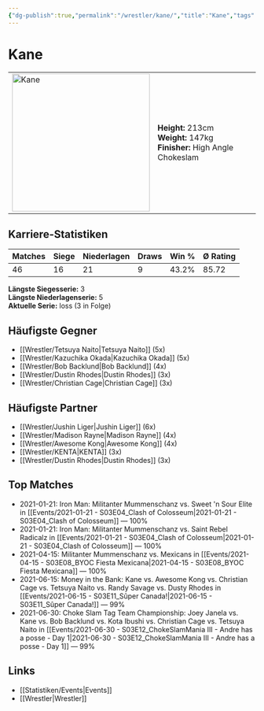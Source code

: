 ```yaml
---
{"dg-publish":true,"permalink":"/wrestler/kane/","title":"Kane","tags":["wrestler"],"noteIcon":""}
---
```



# Kane

<table>
        <tr>
        <td><img src="https://github.com/CptSpaulding1980/choke-slam-wrestling/releases/download/images/Kane.png" width="280" alt="Kane"></td>
        <td>
        <b>Height:</b> 213cm<br>
        <b>Weight:</b> 147kg<br>
        <b>Finisher:</b> High Angle Chokeslam<br>
        </td>
        </tr>
        </table>
        
## Karriere-Statistiken

| Matches | Siege | Niederlagen | Draws | Win % | Ø Rating |
|---------|-------|-------------|-------|-------|-----------|
| 46 | 16 | 21 | 9 | 43.2% | 85.72 |

**Längste Siegesserie:** 3<br>**Längste Niederlagenserie:** 5<br>**Aktuelle Serie:** loss (3 in Folge)


## Häufigste Gegner
- [[Wrestler/Tetsuya Naito\|Tetsuya Naito]] (5x)
- [[Wrestler/Kazuchika Okada\|Kazuchika Okada]] (5x)
- [[Wrestler/Bob Backlund\|Bob Backlund]] (4x)
- [[Wrestler/Dustin Rhodes\|Dustin Rhodes]] (3x)
- [[Wrestler/Christian Cage\|Christian Cage]] (3x)

## Häufigste Partner
- [[Wrestler/Jushin Liger\|Jushin Liger]] (6x)
- [[Wrestler/Madison Rayne\|Madison Rayne]] (4x)
- [[Wrestler/Awesome Kong\|Awesome Kong]] (4x)
- [[Wrestler/KENTA\|KENTA]] (3x)
- [[Wrestler/Dustin Rhodes\|Dustin Rhodes]] (3x)

## Top Matches
- 2021-01-21: Iron Man: Militanter Mummenschanz vs. Sweet 'n Sour Elite in [[Events/2021-01-21 - S03E04_Clash of Colosseum\|2021-01-21 - S03E04_Clash of Colosseum]] — 100%
- 2021-01-21: Iron Man: Militanter Mummenschanz vs. Saint Rebel Radicalz in [[Events/2021-01-21 - S03E04_Clash of Colosseum\|2021-01-21 - S03E04_Clash of Colosseum]] — 100%
- 2021-04-15: Militanter Mummenschanz vs. Mexicans in [[Events/2021-04-15 - S03E08_BYOC Fiesta Mexicana\|2021-04-15 - S03E08_BYOC Fiesta Mexicana]] — 100%
- 2021-06-15: Money in the Bank: Kane vs. Awesome Kong vs. Christian Cage vs. Tetsuya Naito vs. Randy Savage vs. Dusty Rhodes in [[Events/2021-06-15 - S03E11_Sûper Canada!\|2021-06-15 - S03E11_Sûper Canada!]] — 99%
- 2021-06-30: Choke Slam Tag Team Championship: Joey Janela vs. Kane vs. Bob Backlund vs. Kota Ibushi vs. Christian Cage vs. Tetsuya Naito in [[Events/2021-06-30 - S03E12_ChokeSlamMania III - Andre has a posse - Day 1\|2021-06-30 - S03E12_ChokeSlamMania III - Andre has a posse - Day 1]] — 99%

## Links
- [[Statistiken/Events\|Events]]
- [[Wrestler\|Wrestler]]
